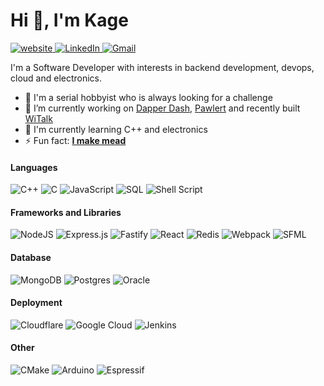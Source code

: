 # Hi 👋, I'm Kage

<a href="https://kjgamis.com">
  <img target="_blank" alt="website" src="https://img.shields.io/badge/-Portfolio-000?style=for-the-badge&logo=About.me&logoColor=white" />
</a>
<a href="https://www.linkedin.com/in/kjgamis">
  <img target="_blank" alt="LinkedIn" src="https://img.shields.io/badge/-Linkedin%20-%230077B5.svg?logo=linkedin&style=for-the-badge"/>
</a>
<a href="mailto:kjgamis@gmail.com">
  <img target="_blank" alt="Gmail" src="https://img.shields.io/badge/-Gmail-D14836?logo=gmail&style=for-the-badge&logo-color=white" />
</a>

I'm a Software Developer with interests in backend development, devops, cloud and electronics.

- 💪 I'm a serial hobbyist who is always looking for a challenge
- 🔭 I’m currently working on [Dapper Dash](https://github.com/kjgamis/dapper-dash), [Pawlert](https://github.com/kjgamis/pawlert) and recently built [WiTalk](https://github.com/kjgamis/WiTalk)
- 🌱 I'm currently learning C++ and electronics
- ⚡ Fun fact: [**I make mead**](https://www.tiktok.com/@honeybearmead)


#### Languages
![C++](https://img.shields.io/badge/-C++-000?&logo=c%2b%2b&logoColor=00599C)
![C](https://img.shields.io/badge/-C-000?&logo=C)
![JavaScript](https://img.shields.io/badge/-JavaScript-000?&logo=JavaScript) 
![SQL](https://img.shields.io/badge/-SQL-000?&logo=MySQL)
![Shell Script](https://img.shields.io/badge/shell_script-000?logo=gnu-bash)


#### Frameworks and Libraries
![NodeJS](https://img.shields.io/badge/-Node.js-000?logo=node.js)
![Express.js](https://img.shields.io/badge/-Express.js-000?&logo=express)
![Fastify](https://img.shields.io/badge/-Fastify-000?logo=fastify)
![React](https://img.shields.io/badge/-React-000?logo=React)
![Redis](https://img.shields.io/badge/-Redis-000?logo=Redis)
![Webpack](https://img.shields.io/badge/webpack-000.svg?logo=webpack)
![SFML](https://img.shields.io/badge/-SFML-000?logo=sfml)

#### Database
![MongoDB](https://img.shields.io/badge/-MongoDB-000?logo=mongodb)
![Postgres](https://img.shields.io/badge/-Postgres-000?logo=postgresql)
![Oracle](https://img.shields.io/badge/-Oracle-000?logo=oracle)

#### Deployment
![Cloudflare](https://img.shields.io/badge/-Cloudflare-000?logo=Cloudflare)
![Google Cloud](https://img.shields.io/badge/-Google_Cloud_Platform-000?logo=google-cloud)
![Jenkins](https://img.shields.io/badge/-Jenkins-000?logo=jenkins)

#### Other
![CMake](https://img.shields.io/badge/-CMake-000?logo=cmake)
![Arduino](https://img.shields.io/badge/-Arduino-000?logo=Arduino)
![Espressif](https://img.shields.io/badge/-Espressif-000?logo=espressif)
